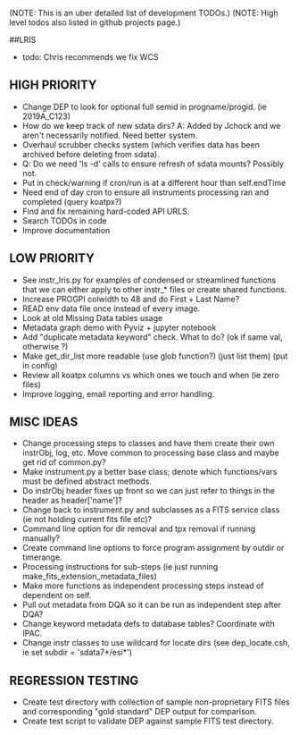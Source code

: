 (NOTE: This is an uber detailed list of development TODOs.)
(NOTE: High level todos also listed in github projects page.)  



##LRIS
- todo: Chris recommends we fix WCS


## HIGH PRIORITY
- Change DEP to look for optional full semid in progname/progid.  (ie 2019A_C123)
- How do we keep track of new sdata dirs?  A: Added by Jchock and we aren't necessarily notified.  Need better system.
- Overhaul scrubber checks system (which verifies data has been archived before deleting from sdata).
- Q: Do we need 'ls -d' calls to ensure refresh of sdata mounts?  Possibly not.
- Put in check/warning if cron/run is at a different hour than self.endTime 
- Need end of day cron to ensure all instruments processing ran and completed (query koatpx?)
- Find and fix remaining hard-coded API URLS.
- Search TODOs in code
- Improve documentation


## LOW PRIORITY
- See instr_lris.py for examples of condensed or streamlined functions that we can either apply to other instr_* files or create shared functions.
- Increase PROGPI colwidth to 48 and do First + Last Name?
- READ env data file once instead of every image.  
- Look at old Missing Data tables usage
- Metadata graph demo with Pyviz + jupyter notebook
- Add "duplicate metadata keyword" check.  What to do? (ok if same val, otherwise ?)
- Make get_dir_list more readable (use glob function?) (just list them) (put in config)
- Review all koatpx columns vs which ones we touch and when (ie zero files)
- Improve logging, email reporting and error handling.


## MISC IDEAS
- Change processing steps to classes and have them create their own instrObj, log, etc.  Move common to processing base class and maybe get rid of common.py?
- Make instrument.py a better base class; denote which functions/vars must be defined abstract methods.
- Do instrObj header fixes up front so we can just refer to things in the header as header['name']?
- Change back to instrument.py and subclasses as a FITS service class (ie not holding current fits file etc)?
- Command line option for dir removal and tpx removal if running manually?
- Create command line options to force program assignment by outdir or timerange.
- Processing instructions for sub-steps (ie just running make_fits_extension_metadata_files)
- Make more functions as independent processing steps instead of dependent on self.
- Pull out metadata from DQA so it can be run as independent step after DQA? 
- Change keyword metadata defs to database tables?  Coordinate with IPAC.
- Change instr classes to use wildcard for locate dirs (see dep_locate.csh, ie set subdir = 'sdata7*/esi*')


## REGRESSION TESTING
- Create test directory with collection of sample non-proprietary FITS files and corresponding "gold standard" DEP output for comparison.
- Create test script to validate DEP against sample FITS test directory.






